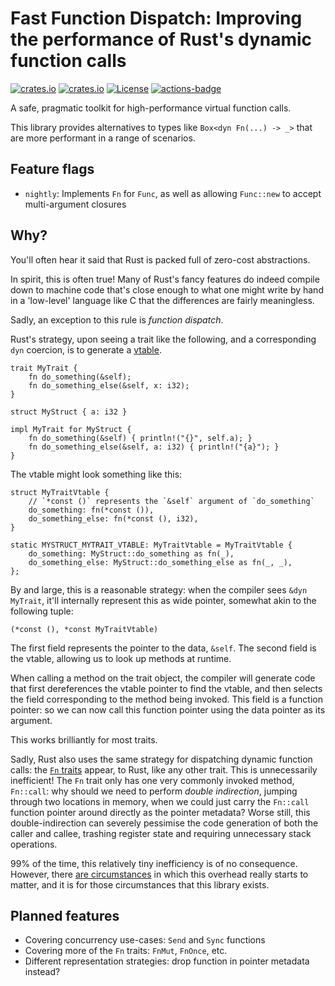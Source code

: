 # Fast Function Dispatch: Improving the performance of Rust's dynamic function calls

[![crates.io](https://img.shields.io/crates/v/ffd.svg)](https://crates.io/crates/ffd)
[![crates.io](https://docs.rs/ffd/badge.svg)](https://docs.rs/ffd)
[![License](https://img.shields.io/crates/l/ffd.svg)](https://github.com/zesterer/ffd)
[![actions-badge](https://github.com/zesterer/ffd/workflows/Rust/badge.svg?branch=master)](https://github.com/zesterer/ffd/actions)

A safe, pragmatic toolkit for high-performance virtual function calls.

This library provides alternatives to types like `Box<dyn Fn(...) -> _>` that are more performant in a range of
scenarios.

## Feature flags

- `nightly`: Implements `Fn` for `Func`, as well as allowing `Func::new` to accept multi-argument closures

## Why?

You'll often hear it said that Rust is packed full of zero-cost abstractions.

In spirit, this is often true! Many of Rust's fancy features do indeed compile down to machine code that's close enough
to what one might write by hand in a 'low-level' language like C that the differences are fairly meaningless.

Sadly, an exception to this rule is *function dispatch*.

Rust's strategy, upon seeing a trait like the following, and a corresponding `dyn` coercion, is to generate a
[vtable](https://doc.rust-lang.org/nomicon/exotic-sizes.html?highlight=vtable#dynamically-sized-types-dsts).

```ignore
trait MyTrait {
    fn do_something(&self);
    fn do_something_else(&self, x: i32);
}

struct MyStruct { a: i32 }

impl MyTrait for MyStruct {
    fn do_something(&self) { println!("{}", self.a); }
    fn do_something_else(&self, a: i32) { println!("{a}"); }
}
```

The vtable might look something like this:

```ignore
struct MyTraitVtable {
    // `*const ()` represents the `&self` argument of `do_something`
    do_something: fn(*const ()),
    do_something_else: fn(*const (), i32),
}

static MYSTRUCT_MYTRAIT_VTABLE: MyTraitVtable = MyTraitVtable {
    do_something: MyStruct::do_something as fn(_),
    do_something_else: MyStruct::do_something_else as fn(_, _),
};
```

By and large, this is a reasonable strategy: when the compiler sees `&dyn MyTrait`, it'll internally represent this as
wide pointer, somewhat akin to the following tuple:

```ignore
(*const (), *const MyTraitVtable)
```

The first field represents the pointer to the data, `&self`. The second field is the vtable, allowing us to look up
methods at runtime.

When calling a method on the trait object, the compiler will generate code that first dereferences the vtable pointer to
find the vtable, and then selects the field corresponding to the method being invoked. This field is a function pointer:
so we can now call this function pointer using the data pointer as its argument.

This works brilliantly for most traits.

Sadly, Rust also uses the same strategy for dispatching dynamic function calls: the
[`Fn` traits](https://doc.rust-lang.org/std/ops/trait.Fn.html) appear, to Rust, like any other trait. This is
unnecessarily inefficient! The `Fn` trait only has one very commonly invoked method, `Fn::call`: why should we need to
perform *double indirection*, jumping through two locations in memory, when we could just carry the `Fn::call` function
pointer around directly as the pointer metadata? Worse still, this double-indirection can severely pessimise the code
generation of both the caller and callee, trashing register state and requiring unnecessary stack operations.

99% of the time, this relatively tiny inefficiency is of no consequence. However, there
[are circumstances](https://en.wikipedia.org/wiki/Threaded_code) in which this overhead really starts to matter, and it
is for those circumstances that this library exists.

## Planned features

- Covering concurrency use-cases: `Send` and `Sync` functions
- Covering more of the `Fn` traits: `FnMut`, `FnOnce`, etc.
- Different representation strategies: drop function in pointer metadata instead?
